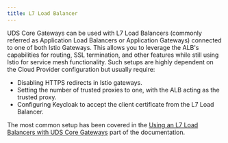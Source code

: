 ```yaml
---
title: L7 Load Balancer
---
```


UDS Core Gateways can be used with L7 Load Balancers (commonly referred as Application Load Balancers or Application Gateways) connected to one of both Istio Gateways. This allows you to leverage the ALB's capabilities for routing, SSL termination, and other features while still using Istio for service mesh functionality. Such setups are highly dependent on the Cloud Provider configuration but usually require:

* Disabling HTTPS redirects in Istio gateways.
* Setting the number of trusted proxies to one, with the ALB acting as the trusted proxy.
* Configuring Keycloak to accept the client certificate from the L7 Load Balancer.

The most common setup has been covered in the [Using an L7 Load Balancers with UDS Core Gateways](/reference/configuration/service-mesh/ingress/) part of the documentation.
